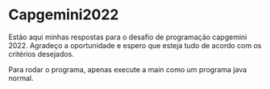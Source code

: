 # Capgemini2022
Estão aqui minhas respostas para o desafio de programação capgemini 2022. Agradeço a oportunidade e espero que esteja tudo de acordo com os critérios desejados.

Para rodar o programa, apenas execute a main como um programa java normal.
